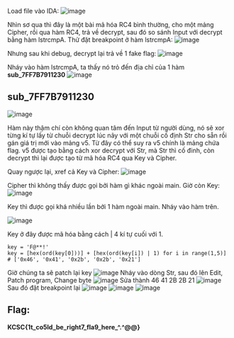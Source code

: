 Load file vào IDA:
![image](https://github.com/m01000xd/KCSC-CTF-2024/assets/122852491/54807b99-8ae9-4051-8765-4910d7c4dc91)

Nhìn sơ qua thì đây là một bài mã hóa RC4 bình thường, cho một mảng Cipher, rồi qua hàm RC4, trả về decrypt, sau đó so sánh Input với decrypt bằng hàm lstrcmpA. Thử đặt breakpoint ở hàm lstrcmpA:
![image](https://github.com/m01000xd/KCSC-CTF-2024/assets/122852491/54e4574e-09ca-488a-8650-b0bd3298e889)

Nhưng sau khi debug, decrypt lại trả về 1 fake flag:
![image](https://github.com/m01000xd/KCSC-CTF-2024/assets/122852491/5a22acc9-1470-42c4-9866-4c4bf2dee7a0)

Nháy vào hàm lstrcmpA, ta thấy nó trỏ đến địa chỉ của 1 hàm __sub_7FF7B7911230__
![image](https://github.com/m01000xd/KCSC-CTF-2024/assets/122852491/71b727d2-e732-42d3-871f-c9e1388a4bb8)

## sub_7FF7B7911230
![image](https://github.com/m01000xd/KCSC-CTF-2024/assets/122852491/27efef37-22a0-4500-9e9d-3133fbcc5af3)

Hàm này thậm chí còn không quan tâm đến Input từ người dùng, nó sẽ xor từng kí tự lấy từ chuỗi decrypt lúc nãy với một chuỗi cố định Str cho sẵn rồi gán giá trị mới vào mảng v5. Từ đây có thể suy ra v5 chính là mảng chứa flag. v5 được tạo bằng cách xor decrypt với Str, mà Str thì cố đinh, còn decrypt thì lại được tạo từ mã hóa RC4 qua Key và Cipher.

Quay ngược lại, xref cả Key và Cipher:
![image](https://github.com/m01000xd/KCSC-CTF-2024/assets/122852491/c6065dd2-89c0-4c0f-b76b-9c0550ee6383)

Cipher thì không thấy được gọi bởi hàm gì khác ngoài main. Giờ còn Key:
![image](https://github.com/m01000xd/KCSC-CTF-2024/assets/122852491/32cc5d3e-1f66-4c0d-8491-447bbb327699)

Key thì được gọi khá nhiều lần bởi 1 hàm ngoài main. Nháy vào hàm trên.

![image](https://github.com/m01000xd/KCSC-CTF-2024/assets/122852491/062553aa-ff6c-4f4e-8813-01ca0ba7c2f6)

Key ở đây được mã hóa bằng cách | 4 kí tự cuối với 1.
```python3
key = 'F@**!'
key = [hex(ord(key[0]))] + [hex(ord(key[i]) | 1) for i in range(1,5)]
# ['0x46', '0x41', '0x2b', '0x2b', '0x21']
```
Giờ chúng ta sẽ patch lại key
![image](https://github.com/m01000xd/KCSC-CTF-2024/assets/122852491/5eac91f8-d204-4d9e-8b3c-ba6b2f494215)
Nháy vào dòng Str, sau đó lên Edit, Patch program, Change byte
![image](https://github.com/m01000xd/KCSC-CTF-2024/assets/122852491/42eb3441-2bf0-479d-b7fe-31d31ebada96)
Sửa thành 46 41 2B 2B 21
![image](https://github.com/m01000xd/KCSC-CTF-2024/assets/122852491/0030dd9e-5b62-424e-8adc-b73e005cb029)
Sau đó đặt breakpoint lại
![image](https://github.com/m01000xd/KCSC-CTF-2024/assets/122852491/da237857-d24b-4f3e-af67-064930ad98ad)
![image](https://github.com/m01000xd/KCSC-CTF-2024/assets/122852491/e4223e59-2da5-46f5-bf22-1d1e48c6c90f)
![image](https://github.com/m01000xd/KCSC-CTF-2024/assets/122852491/5ab223fc-b0be-4c76-9bfe-9429c13c38b8)

## Flag:
  **KCSC{1t_co5ld_be_right7_fla9_here_^.^@@}**
